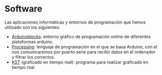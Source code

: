 # Software
Las aplicaciones informáticas y entornos de programación que hemos utilizado son los siguientes:

- [Arduinoblocks](http://www.arduinoblocks.com): entorno gráfico de programación online de diferentes plataformas arduino.
-  [Processing](https://processing.org/): lenguaje de programación en el que se basa Arduino, con el nos comunicaremos por puerto serie para recibir datos en el ordenador y filtrar los correctos.
- [KST](https://kst-plot.kde.org/) (graficado en tiempo real): programa para realizar graficado en tiempo real.
